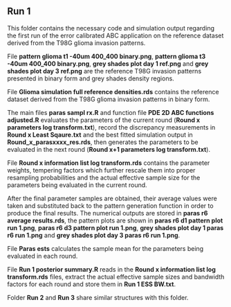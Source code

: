## Run 1 ##
This folder contains the necessary code and simulation output regarding the first run of the error calibrated ABC application on the reference dataset derived from the T98G glioma invasion patterns. 

File **pattern glioma t1 -40um 400_400 binary.png**, **pattern glioma t3 -40um 400_400 binary.png**, **grey shades plot day 1 ref.png** and **grey shades plot day 3 ref.png** are the reference T98G invasion patterns presented in binary form and grey shades density regions.  

File **Glioma simulation full reference densities.rds** contains the reference dataset derived from the T98G glioma invasion patterns in binary form.  

The main files **paras sampl rx.R** and function file **PDE 2D ABC functions adjusted.R** evaluates the parameters of the current round (**Round x parameters log transform.txt**), record the discrepancy measurements in **Round x Least Sqaure.txt** and the best fitted simulation output in **Round_x_parasxxxx_res.rds**, then generates the parameters to be evaluated in the next round (**Round x+1 parameters log transform.txt**). 

File **Round x information list log transform.rds** contains the parameter weights, tempering factors which further rescale them into proper resampling probabilities and the actual effective sample size for the parameters being evaluated in the current round. 

After the final parameter samples are obtained, their average values were taken and substituted back to the pattern generation function in order to produce the final results. The numerical outputs are stored in **paras r6 average results.rds**, the pattern plots are shown in **paras r6 d1 pattern plot run 1.png**, **paras r6 d3 pattern plot run 1.png**, **grey shades plot day 1 paras r6 run 1.png** and **grey shades plot day 3 paras r6 run 1.png**. 

File **Paras ests** calculates the sample mean for the parameters being evaluated in each round. 

File **Run 1 posterior summary.R** reads in the **Round x information list log transform.rds** files, extract the actual effective sample sizes and bandwidth factors for each round and store them in **Run 1 ESS BW.txt**. 

Folder **Run 2** and **Run 3** share similar structures with this folder. 
